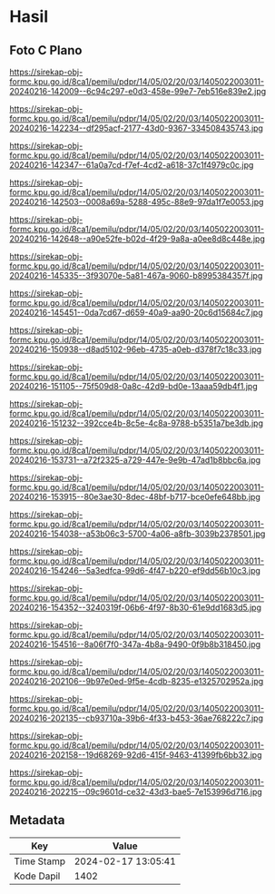 # Hasil

## Foto C Plano

https://sirekap-obj-formc.kpu.go.id/8ca1/pemilu/pdpr/14/05/02/20/03/1405022003011-20240216-142009--6c94c297-e0d3-458e-99e7-7eb516e839e2.jpg

https://sirekap-obj-formc.kpu.go.id/8ca1/pemilu/pdpr/14/05/02/20/03/1405022003011-20240216-142234--df295acf-2177-43d0-9367-334508435743.jpg

https://sirekap-obj-formc.kpu.go.id/8ca1/pemilu/pdpr/14/05/02/20/03/1405022003011-20240216-142347--61a0a7cd-f7ef-4cd2-a618-37c1f4979c0c.jpg

https://sirekap-obj-formc.kpu.go.id/8ca1/pemilu/pdpr/14/05/02/20/03/1405022003011-20240216-142503--0008a69a-5288-495c-88e9-97da1f7e0053.jpg

https://sirekap-obj-formc.kpu.go.id/8ca1/pemilu/pdpr/14/05/02/20/03/1405022003011-20240216-142648--a90e52fe-b02d-4f29-9a8a-a0ee8d8c448e.jpg

https://sirekap-obj-formc.kpu.go.id/8ca1/pemilu/pdpr/14/05/02/20/03/1405022003011-20240216-145335--3f93070e-5a81-467a-9060-b8995384357f.jpg

https://sirekap-obj-formc.kpu.go.id/8ca1/pemilu/pdpr/14/05/02/20/03/1405022003011-20240216-145451--0da7cd67-d659-40a9-aa90-20c6d15684c7.jpg

https://sirekap-obj-formc.kpu.go.id/8ca1/pemilu/pdpr/14/05/02/20/03/1405022003011-20240216-150938--d8ad5102-96eb-4735-a0eb-d378f7c18c33.jpg

https://sirekap-obj-formc.kpu.go.id/8ca1/pemilu/pdpr/14/05/02/20/03/1405022003011-20240216-151105--75f509d8-0a8c-42d9-bd0e-13aaa59db4f1.jpg

https://sirekap-obj-formc.kpu.go.id/8ca1/pemilu/pdpr/14/05/02/20/03/1405022003011-20240216-151232--392cce4b-8c5e-4c8a-9788-b5351a7be3db.jpg

https://sirekap-obj-formc.kpu.go.id/8ca1/pemilu/pdpr/14/05/02/20/03/1405022003011-20240216-153731--a72f2325-a729-447e-9e9b-47ad1b8bbc6a.jpg

https://sirekap-obj-formc.kpu.go.id/8ca1/pemilu/pdpr/14/05/02/20/03/1405022003011-20240216-153915--80e3ae30-8dec-48bf-b717-bce0efe648bb.jpg

https://sirekap-obj-formc.kpu.go.id/8ca1/pemilu/pdpr/14/05/02/20/03/1405022003011-20240216-154038--a53b06c3-5700-4a06-a8fb-3039b2378501.jpg

https://sirekap-obj-formc.kpu.go.id/8ca1/pemilu/pdpr/14/05/02/20/03/1405022003011-20240216-154246--5a3edfca-99d6-4f47-b220-ef9dd56b10c3.jpg

https://sirekap-obj-formc.kpu.go.id/8ca1/pemilu/pdpr/14/05/02/20/03/1405022003011-20240216-154352--3240319f-06b6-4f97-8b30-61e9dd1683d5.jpg

https://sirekap-obj-formc.kpu.go.id/8ca1/pemilu/pdpr/14/05/02/20/03/1405022003011-20240216-154516--8a06f7f0-347a-4b8a-9490-0f9b8b318450.jpg

https://sirekap-obj-formc.kpu.go.id/8ca1/pemilu/pdpr/14/05/02/20/03/1405022003011-20240216-202106--9b97e0ed-9f5e-4cdb-8235-e1325702952a.jpg

https://sirekap-obj-formc.kpu.go.id/8ca1/pemilu/pdpr/14/05/02/20/03/1405022003011-20240216-202135--cb93710a-39b6-4f33-b453-36ae768222c7.jpg

https://sirekap-obj-formc.kpu.go.id/8ca1/pemilu/pdpr/14/05/02/20/03/1405022003011-20240216-202158--19d68269-92d6-415f-9463-41399fb6bb32.jpg

https://sirekap-obj-formc.kpu.go.id/8ca1/pemilu/pdpr/14/05/02/20/03/1405022003011-20240216-202215--09c9601d-ce32-43d3-bae5-7e153996d716.jpg


## Metadata

| Key        | Value               |
| ---------- | ------------------- |
| Time Stamp | 2024-02-17 13:05:41 |
| Kode Dapil | 1402                |



